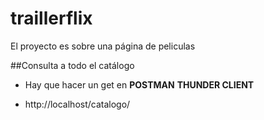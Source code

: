 # traillerflix

El proyecto es sobre una página de peliculas 


##Consulta a todo el catálogo

* Hay que hacer un get en **POSTMAN** **THUNDER CLIENT**
  
* http://localhost/catalogo/

